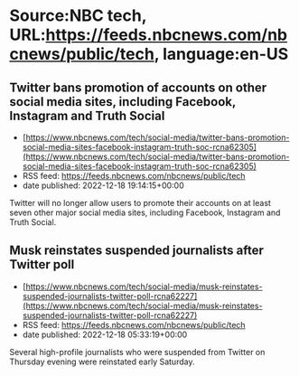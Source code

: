 # Source:NBC tech, URL:https://feeds.nbcnews.com/nbcnews/public/tech, language:en-US

## Twitter bans promotion of accounts on other social media sites, including Facebook, Instagram and Truth Social
 - [https://www.nbcnews.com/tech/social-media/twitter-bans-promotion-social-media-sites-facebook-instagram-truth-soc-rcna62305](https://www.nbcnews.com/tech/social-media/twitter-bans-promotion-social-media-sites-facebook-instagram-truth-soc-rcna62305)
 - RSS feed: https://feeds.nbcnews.com/nbcnews/public/tech
 - date published: 2022-12-18 19:14:15+00:00

Twitter will no longer allow users to promote their accounts on at least seven other major social media sites, including Facebook, Instagram and Truth Social.

## Musk reinstates suspended journalists after Twitter poll
 - [https://www.nbcnews.com/tech/social-media/musk-reinstates-suspended-journalists-twitter-poll-rcna62227](https://www.nbcnews.com/tech/social-media/musk-reinstates-suspended-journalists-twitter-poll-rcna62227)
 - RSS feed: https://feeds.nbcnews.com/nbcnews/public/tech
 - date published: 2022-12-18 05:33:19+00:00

Several high-profile journalists who were suspended from Twitter on Thursday evening were reinstated early Saturday.

